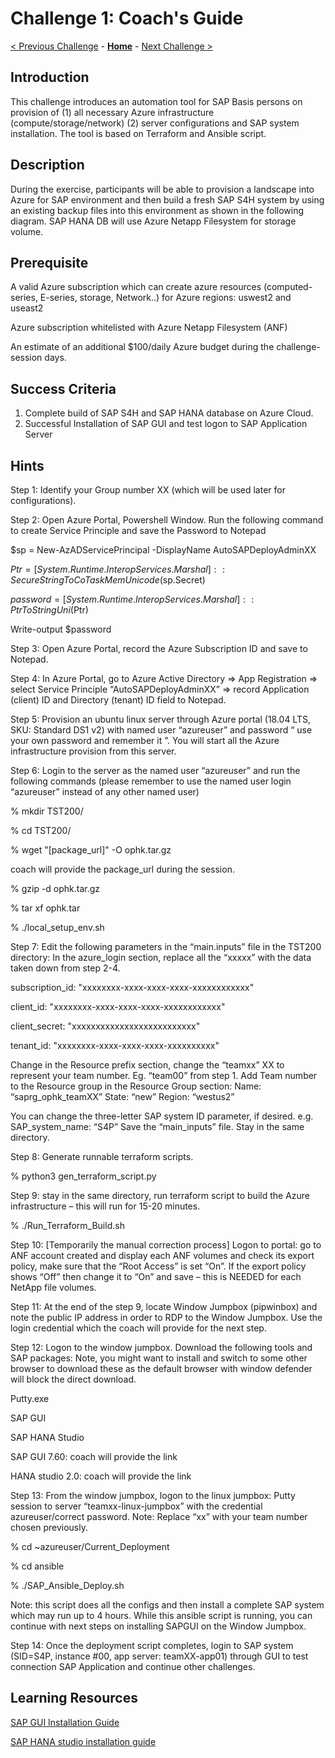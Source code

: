 # Challenge 1: Coach's Guide

[< Previous Challenge](./00-prereqs.md) - **[Home](README.md)** - [Next Challenge >](./02-acr.md)

## Introduction

This challenge introduces an automation tool for SAP Basis persons on provision of (1) all necessary Azure infrastructure (compute/storage/network) (2) server configurations and SAP system installation. The tool is based on Terraform and Ansible script.

## Description

During the exercise, participants will be able to provision a landscape into Azure for SAP environment and then build a fresh SAP S4H system by using an existing backup files into this environment as shown in the following diagram. SAP HANA DB will use Azure Netapp Filesystem for storage volume. 

## Prerequisite

A valid Azure subscription which can create azure resources (computed-series, E-series, storage, Network..) for Azure regions: uswest2 and useast2

Azure subscription whitelisted with Azure Netapp Filesystem (ANF)

An estimate of an additional $100/daily Azure budget during the challenge-session days.
 
## Success Criteria
1.	Complete build of SAP S4H and SAP HANA database on Azure Cloud.
2.	Successful Installation of SAP GUI and test logon to SAP Application Server

## Hints
 
Step 1: Identify your Group number XX (which will be used later for configurations).

Step 2: Open Azure Portal, Powershell Window. Run the following command to create Service Principle and save the Password to Notepad

$sp = New-AzADServicePrincipal -DisplayName AutoSAPDeployAdminXX

$Ptr = [System.Runtime.InteropServices.Marshal]::SecureStringToCoTaskMemUnicode($sp.Secret)

$password = [System.Runtime.InteropServices.Marshal]::PtrToStringUni($Ptr)

Write-output $password
 
Step 3: Open Azure Portal, record the Azure Subscription ID and save to Notepad.

Step 4: In Azure Portal, go to Azure Active Directory => App Registration => select Service Principle “AutoSAPDeployAdminXX” => record Application (client) ID and Directory (tenant) ID field to Notepad.
 
Step 5: Provision an ubuntu linux server through Azure portal (18.04 LTS, SKU: Standard DS1 v2) with named user “azureuser” and password “ use your own password and remember it ”. You will start all the Azure infrastructure provision from this server.

Step 6: Login to the server as the named user “azureuser” and run the following commands (please remember to use the named user login “azureuser” instead of any other named user)

% mkdir TST200/

% cd TST200/

% wget "[package_url]" -O ophk.tar.gz

coach will provide the package_url during the session.

% gzip -d ophk.tar.gz

% tar xf ophk.tar

% ./local_setup_env.sh


Step 7: Edit the following parameters in the “main.inputs” file in the TST200 directory: In the azure_login section, replace all the “xxxxx” with the data taken down from step 2-4.

subscription_id: "xxxxxxxx-xxxx-xxxx-xxxx-xxxxxxxxxxxx"

client_id: "xxxxxxxx-xxxx-xxxx-xxxx-xxxxxxxxxxxx"

client_secret: "xxxxxxxxxxxxxxxxxxxxxxxxxx"

tenant_id: "xxxxxxxx-xxxx-xxxx-xxxx-xxxxxxxxxx"

Change in the Resource prefix section, change the “teamxx” XX to represent your team number. Eg. “team00” from step 1. Add Team number to the Resource group in the Resource Group section: Name: “saprg_ophk_teamXX” State: “new” Region: “westus2”

You can change the three-letter SAP system ID parameter, if desired. e.g. SAP_system_name: “S4P” Save the “main_inputs” file. Stay in the same directory.

Step 8: Generate runnable terraform scripts.

% python3 gen_terraform_script.py

Step 9: stay in the same directory, run terraform script to build the Azure infrastructure – this will run for 15-20 minutes.

% ./Run_Terraform_Build.sh
 
Step 10: [Temporarily the manual correction process] Logon to portal: go to ANF account created and display each ANF volumes and check its export policy, make sure that the “Root Access” is set “On”. If the export policy shows “Off” then change it to “On” and save – this is NEEDED for each NetApp file volumes.
 
Step 11: At the end of the step 9, locate Window Jumpbox (pipwinbox) and note the public IP address in order to RDP to the Window Jumpbox. Use the login credential which the coach will provide for the next step.

Step 12: Logon to the window jumpbox. Download the following tools and SAP packages: Note, you might want to install and switch to some other browser to download these as the default browser with window defender will block the direct download.

Putty.exe

SAP GUI

SAP HANA Studio

SAP GUI 7.60: coach will provide the link

HANA studio 2.0: coach will provide the link

Step 13: From the window jumpbox, logon to the linux jumpbox: Putty session to server “teamxx-linux-jumpbox” with the credential azureuser/correct password. Note: Replace “xx” with your team number chosen previously.

% cd ~azureuser/Current_Deployment

% cd ansible

% ./SAP_Ansible_Deploy.sh

Note: this script does all the configs and then install a complete SAP system which may run up to 4 hours. While this ansible script is running, you can continue with next steps on installing SAPGUI on the Window Jumpbox.

Step 14: Once the deployment script completes, login to SAP system (SID=S4P, instance #00, app server: teamXX-app01) through GUI to test connection SAP Application and continue other challenges.

## Learning Resources

[SAP GUI Installation Guide](https://help.sap.com/viewer/1ebe3120fd734f67afc57b979c3e2d46/760.05/en-US)

[SAP HANA studio installation guide](https://help.sap.com/viewer/a2a49126a5c546a9864aae22c05c3d0e/2.0.01/en-US)
